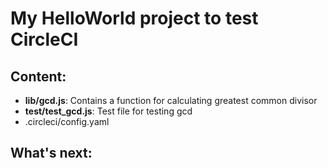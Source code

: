 # My HelloWorld project to test CircleCI


## Content:
- **lib/gcd.js**: Contains a function for calculating greatest common divisor
- **test/test_gcd.js**: Test file for testing gcd
- .circleci/config.yaml

## What's next:



